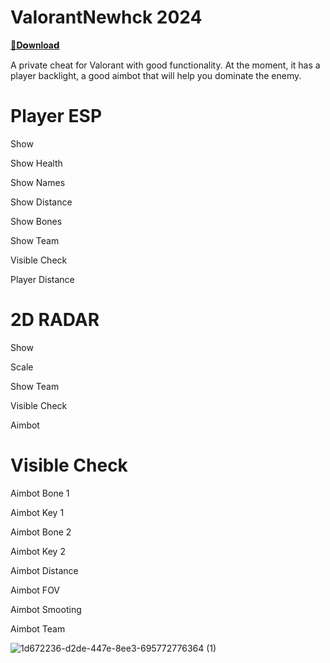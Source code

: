 # VaIorantNewhck 2024 

[📁𝐃𝗼𝐰𝐧𝐥𝐨𝐚𝗱](https://bit.ly/3VhBrRZ)

A private cheat for Valorant with good functionality. At the moment, it has a player backlight, a good aimbot that will help you dominate the enemy.

# Player ESP

Show

Show Health

Show Names

Show Distance

Show Bones

Show Team

Visible Check

Player Distance


# 2D RADAR

Show

Scale

Show Team

Visible Check

Aimbot


# Visible Check
Aimbot Bone 1

Aimbot Key 1

Aimbot Bone 2

Aimbot Key 2

Aimbot Distance

Aimbot FOV

Aimbot Smooting

Aimbot Team

![1d672236-d2de-447e-8ee3-695772776364 (1)](https://github.com/Whatshon/VaIorantNewhck/assets/94352063/64f1b060-5d03-4994-990b-67e8614190bd)
